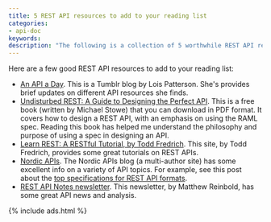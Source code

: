 ```yaml
---
title: 5 REST API resources to add to your reading list
categories:
- api-doc
keywords:
description: "The following is a collection of 5 worthwhile REST API resources (blogs, newsletters, or other tutorials) to add to your API reading list."
---
```


Here are a few good REST API resources to add to your reading list:

* [An API a Day](http://anapiaday.tumblr.com/). This is a Tumblr blog by Lois Patterson. She's provides brief updates on different API resources she finds.
* [Undisturbed REST: A Guide to Designing the Perfect API](https://www.mulesoft.com/lp/ebook/api/restbook). This is a free book (written by Michael Stowe) that you can download in PDF format. It covers how to design a REST API, with an emphasis on using the RAML spec. Reading this book has helped me understand the philosophy and purpose of using a spec in designing an API.
* [Learn REST: A RESTful Tutorial, by Todd Fredrich](http://www.restapitutorial.com/). This site, by Todd Fredrich, provides some great tutorials on REST APIs.
* [Nordic APIs](http://nordicapis.com/blog/). The Nordic APIs blog (a multi-author site) has some excellent info on a variety of API topics. For example, see this post about the [top specifications for REST API formats](http://nordicapis.com/top-specification-formats-for-rest-apis/).
* [REST API Notes newsletter](http://tinyletter.com/RESTAPINotes). This newsletter, by Matthew Reinbold, has some great API news and analysis.

{% include ads.html %}
